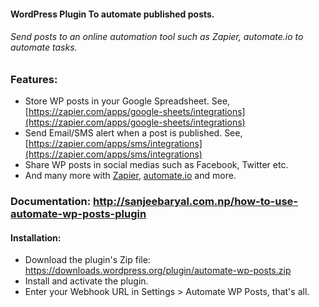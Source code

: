 #### WordPress Plugin To automate published posts.

###### Send posts to an online automation tool such as Zapier, automate.io to automate tasks. 


### Features:

* Store WP posts in your Google Spreadsheet. See, [https://zapier.com/apps/google-sheets/integrations](https://zapier.com/apps/google-sheets/integrations)
* Send Email/SMS alert when a post is published. See, [https://zapier.com/apps/sms/integrations](https://zapier.com/apps/sms/integrations)
* Share WP posts in social medias such as Facebook, Twitter etc.
* And many more with [Zapier](https://zapier.com), [automate.io](https://automate.io) and more.

### Documentation: http://sanjeebaryal.com.np/how-to-use-automate-wp-posts-plugin

#### Installation:

* Download the plugin's Zip file: https://downloads.wordpress.org/plugin/automate-wp-posts.zip
* Install and activate the plugin.
* Enter your Webhook URL in Settings > Automate WP Posts, that's all.
